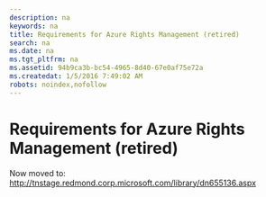 ```yaml
---
description: na
keywords: na
title: Requirements for Azure Rights Management (retired)
search: na
ms.date: na
ms.tgt_pltfrm: na
ms.assetid: 94b9ca3b-bc54-4965-8d40-67e0af75e72a
ms.createdat: 1/5/2016 7:49:02 AM
robots: noindex,nofollow
---
```

# Requirements for Azure Rights Management (retired)
Now moved to: http://tnstage.redmond.corp.microsoft.com/library/dn655136.aspx

